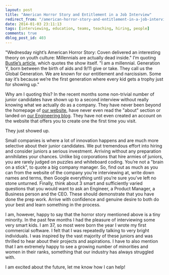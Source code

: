 ```yaml
---
layout: post
title: "American Horror Story and Entitlement in a Job Interview"
redirect_from: "/american-horror-story-and-entitlement-in-a-job-interview/"
date: 2014-01-03 23:11:13
tags: [interviewing, education, teams, teaching, hiring, people]
comments: true
dblog_post_id: 403
---
```

"Wednesday night’s American Horror Story: Coven delivered an interesting theory on youth culture: Millennials are actually dead inside." I’m quoting [Bustle’s article](https://www.bustle.com/articles/9317-american-horror-story-coven-paints-millennials-as-numb-narcissists-who-are-dead-inside), which quotes the show itself. "I am a millennial. Generation Y, born between the birth of aids and 9/11 give or take. They call us the Global Generation. We are known for our entitlement and narcissism. Some say it’s because we’re the first generation where every kid gets a trophy just for showing up."

Why am I quoting this? In the recent months some non-trivial number of junior candidates have shown up to a second interview without really knowing what we actually do as a company. They have never been beyond the homepage of [our website](https://artsy.net), have never even read the "about" section or landed on [our Engineering blog](https://artsy.github.io/). They have not even created an account on the website that offers you to create one the first time you visit.

They just showed up.

Small companies is where a lot of innovation happens and are much more selective about their junior candidates. We put tremendous effort into hiring and consider juniors a serious investment. Arriving without any preparation annihilates your chances. Unlike big corporations that hire armies of juniors, you are rarely judged on puzzles and whiteboard coding. You’re not a "brain on a stick", to quote a big company manager. So, find out as much as you can from the website of the company you’re interviewing at, write down names and terms, then Google everything until you’re sure you’ve left no stone unturned. Finally, think about 3 smart and sufficiently varied questions that you would want to ask an Engineer, a Product Manager, a Business person and the CEO. These should demonstrate that you have done the prep work. Arrive with confidence and genuine desire to both do your best and learn something in the process.

I am, however, happy to say that the horror story mentioned above is a tiny minority. In the past few months I had the pleasure of interviewing some very smart kids. I am 37, so most were born the year I wrote my first commercial software. I felt that I was repeatedly talking to very bright individuals. I was inspired by the vast majority of these juniors and was thrilled to hear about their projects and aspirations. I have to also mention that I am extremely happy to see a growing number of minorities and women in their ranks, something that our industry has always struggled with.

I am excited about the future, let me know how I can help!
